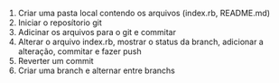1) Criar uma pasta local contendo os arquivos (index.rb, README.md)
2) Iniciar o reposítorio git
3) Adicinar os arquivos para o git e commitar
4) Alterar o arquivo index.rb, mostrar o status da branch, adicionar a alteração, commitar e fazer push
5) Reverter um commit
6) Criar uma branch e alternar entre branchs